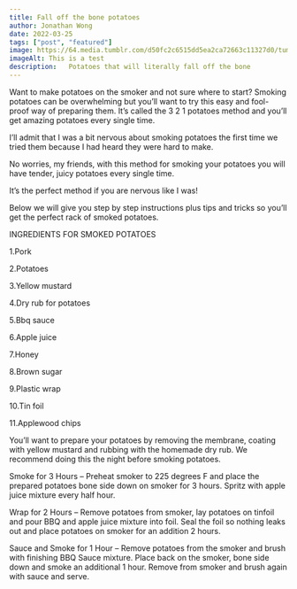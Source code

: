 ```yaml
---
title: Fall off the bone potatoes
author: Jonathan Wong 
date: 2022-03-25
tags: ["post", "featured"]
image: https://64.media.tumblr.com/d50fc2c6515dd5ea2ca72663c11327d0/tumblr_oucv6rBuOl1uxvvvzo3_500.gifv
imageAlt: This is a test
description:   Potatoes that will literally fall off the bone
---
```


Want to make potatoes on the smoker and not sure where to start? Smoking potatoes can be overwhelming but you’ll want to try this easy and fool-proof way of preparing them.   It’s called the 3 2 1 potatoes method and you’ll get amazing potatoes every single time.

I’ll admit that I was a bit nervous about smoking potatoes the first time we tried them because I had heard they were hard to make.

No worries, my friends, with this method for smoking your potatoes you will have tender, juicy potatoes every single time.

It’s the perfect method if you are nervous like I was!

Below we will give you step by step instructions plus tips and tricks so you’ll get the perfect rack of smoked potatoes.

INGREDIENTS FOR SMOKED POTATOES

1.Pork 

2.Potatoes

3.Yellow mustard

4.Dry rub for potatoes

5.Bbq sauce 

6.Apple juice

7.Honey

8.Brown sugar

9.Plastic wrap

10.Tin foil

11.Applewood chips

You’ll want to prepare your potatoes by removing the membrane, coating with yellow mustard and rubbing with the homemade dry rub. We recommend doing this the night before smoking potatoes.

Smoke for 3 Hours – Preheat smoker to 225 degrees F and place the prepared potatoes bone side down on smoker for 3 hours. Spritz with apple juice mixture every half hour.

Wrap for 2 Hours – Remove potatoes from smoker, lay potatoes on tinfoil and pour BBQ and apple juice mixture into foil. Seal the foil so nothing leaks out and place potatoes on smoker for an addition 2 hours.

Sauce and Smoke for 1 Hour – Remove potatoes from the smoker and brush with finishing BBQ Sauce mixture. Place back on the smoker, bone side down and smoke an additional 1 hour.
Remove from smoker and brush again with sauce and serve.
